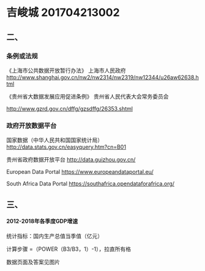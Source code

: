 # 吉峻城 201704213002
## 二、
### 条例或法规
《上海市公共数据开放暂行办法》 上海市人民政府
http://www.shanghai.gov.cn/nw2/nw2314/nw2319/nw12344/u26aw62638.html

《贵州省大数据发展应用促进条例》 贵州省人民代表大会常务委员会

http://www.gzrd.gov.cn/dffg/gzsdffg/26353.shtml
### 政府开放数据平台
国家数据（中华人民共和国国家统计局） http://data.stats.gov.cn/easyquery.htm?cn=B01

贵州省政府数据开放平台              http://data.guizhou.gov.cn/

European Data Portal              https://www.europeandataportal.eu/

South Africa Data Portal          https://southafrica.opendataforafrica.org/

## 三、
#### 2012-2018年各季度GDP增速
统计指标：国内生产总值当季值（亿元）

计算步骤 =（POWER（B3/B3，1）-1），拉直所有格

数据页面及答案见图片
